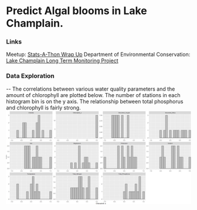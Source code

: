 # Predict Algal blooms in Lake Champlain. 

### Links
Meetup: [Stats-A-Thon Wrap Up](https://www.meetup.com/Burlington-Data-Scientists/events/259092234/)
Department of Environmental Conservation: [Lake Champlain Long Term Monitoring Project](https://dec.vermont.gov/watershed/lakes-ponds/monitor/lake-champlain)

### Data Exploration
-- The correlations between various water quality parameters and the amount of chlorophyll are plotted below. The number of stations in each histogram bin is on the y axis. The relationship between total phosphorus and chlorophyll is fairly strong. 
![Correlations with chlorophyll](Correlations.JPG)
